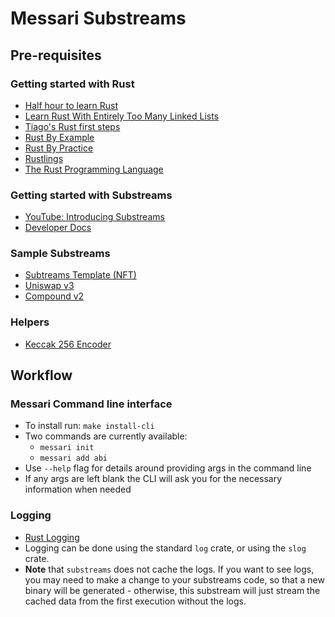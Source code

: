 # Messari Substreams

## Pre-requisites

### Getting started with Rust

- [Half hour to learn Rust](https://fasterthanli.me/articles/a-half-hour-to-learn-rust)
- [Learn Rust With Entirely Too Many Linked Lists](https://rust-unofficial.github.io/too-many-lists/)
- [Tiago's Rust first steps](https://docs.microsoft.com/en-us/learn/paths/rust-first-steps/)
- [Rust By Example](https://github.com/rust-lang/rust-by-example)
- [Rust By Practice](https://github.com/sunface/rust-by-practice)
- [Rustlings](https://github.com/rust-lang/rustlings)
- [The Rust Programming Language](https://doc.rust-lang.org/book/)

### Getting started with Substreams

- [YouTube: Introducing Substreams](https://www.youtube.com/watch?v=qWxffTKpciU)
- [Developer Docs](https://substreams.streamingfast.io/)

### Sample Substreams

- [Subtreams Template (NFT)](https://github.com/streamingfast/substreams-template)
- [Uniswap v3](https://github.com/streamingfast/substreams-uniswap-v3)
- [Compound v2](https://github.com/0xbe1/compoundv2-substreams)

### Helpers

- [Keccak 256 Encoder](https://emn178.github.io/online-tools/keccak_256.html)

## Workflow

### Messari Command line interface

- To install run: `make install-cli`
- Two commands are currently available:
    - `messari init`
    -  `messari add abi`
- Use `--help` flag for details around providing args in the command line
- If any args are left blank the CLI will ask you for the necessary information when needed

###  Logging

- [Rust Logging](https://docs.rs/log/0.4.14/log/)
- Logging can be done using the standard `log` crate, or using the `slog` crate.
- **Note** that `substreams` does not cache the logs. If you want to see logs, you may need to make a change to your substreams code, so that a new binary will be generated - otherwise, this substream will just stream the cached data from the first execution without the logs.


